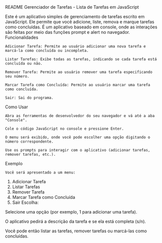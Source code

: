 README
Gerenciador de Tarefas - Lista de Tarefas em JavaScript

Este é um aplicativo simples de gerenciamento de tarefas escrito em JavaScript. Ele permite que você adicione, liste, remova e marque tarefas como concluídas. É um aplicativo baseado em console, onde as interações são feitas por meio das funções prompt e alert no navegador.
Funcionalidades

    Adicionar Tarefa: Permite ao usuário adicionar uma nova tarefa e marcá-la como concluída ou incompleta.

    Listar Tarefas: Exibe todas as tarefas, indicando se cada tarefa está concluída ou não.

    Remover Tarefa: Permite ao usuário remover uma tarefa especificando seu número.

    Marcar Tarefa como Concluída: Permite ao usuário marcar uma tarefa como concluída.

    Sair: Sai do programa.

Como Usar

    Abra as ferramentas de desenvolvedor do seu navegador e vá até a aba "Console".

    Cole o código JavaScript no console e pressione Enter.

    O menu será exibido, onde você pode escolher uma opção digitando o número correspondente.

    Use os prompts para interagir com o aplicativo (adicionar tarefas, remover tarefas, etc.).

Exemplo

    Você será apresentado a um menu:

1. Adicionar Tarefa
2. Listar Tarefas
3. Remover Tarefa
4. Marcar Tarefa como Concluída
5. Sair
Escolha: 

Selecione uma opção (por exemplo, 1 para adicionar uma tarefa).

O aplicativo pedirá a descrição da tarefa e se ela está completa (s/n).

Você pode então listar as tarefas, remover tarefas ou marcá-las como concluídas.
